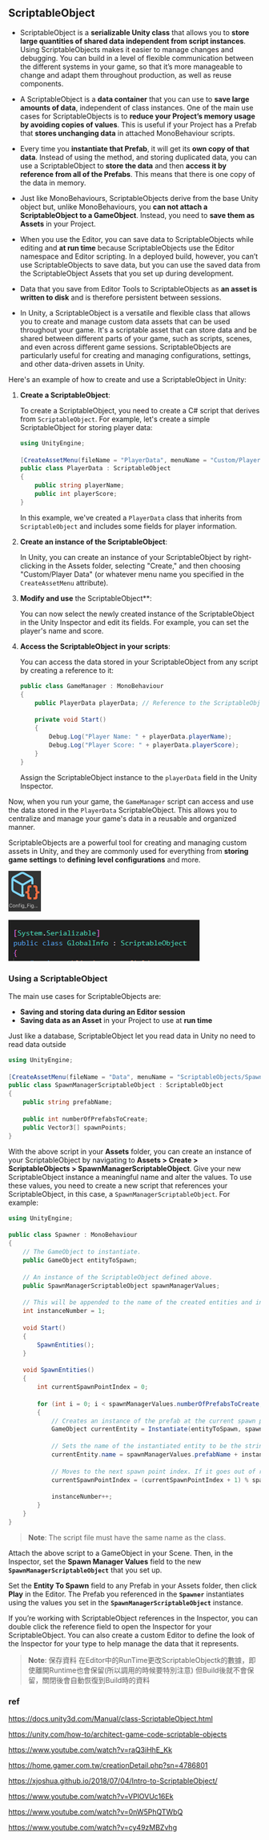 ## ScriptableObject

- ScriptableObject is a **serializable Unity class** that allows you to **store large quantities of shared data independent from script instances**. Using ScriptableObjects makes it easier to manage changes and debugging. You can build in a level of flexible communication between the different systems in your game, so that it’s more manageable to change and adapt them throughout production, as well as reuse components.

- A ScriptableObject is a **data container** that you can use to **save large amounts of data**, independent of class instances. One of the main use cases for ScriptableObjects is to **reduce your Project’s memory usage by avoiding copies of values**. This is useful if your Project has a Prefab that **stores unchanging data** in attached MonoBehaviour scripts.

- Every time you **instantiate that Prefab**, it will get its **own copy of that data**. Instead of using the method, and storing duplicated data, you can use a ScriptableObject to **store the data** and then **access it by reference from all of the Prefabs**. This means that there is one copy of the data in memory.

- Just like MonoBehaviours, ScriptableObjects derive from the base Unity object but, unlike MonoBehaviours, you **can not attach a ScriptableObject to a GameObject**. Instead, you need to **save them as Assets** in your Project.

- When you use the Editor, you can save data to ScriptableObjects while editing and **at run time** because ScriptableObjects use the Editor namespace and Editor scripting. In a deployed build, however, you can’t use ScriptableObjects to save data, but you can use the saved data from the ScriptableObject Assets that you set up during development.

- Data that you save from Editor Tools to ScriptableObjects as **an asset is written to disk** and is therefore persistent between sessions.

- In Unity, a ScriptableObject is a versatile and flexible class that allows you to create and manage custom data assets that can be used throughout your game. It's a scriptable asset that can store data and be shared between different parts of your game, such as scripts, scenes, and even across different game sessions. ScriptableObjects are particularly useful for creating and managing configurations, settings, and other data-driven assets in Unity.

Here's an example of how to create and use a ScriptableObject in Unity:

1. **Create a ScriptableObject**:

   To create a ScriptableObject, you need to create a C# script that derives from `ScriptableObject`. For example, let's create a simple ScriptableObject for storing player data:

   ```csharp
   using UnityEngine;

   [CreateAssetMenu(fileName = "PlayerData", menuName = "Custom/Player Data")]
   public class PlayerData : ScriptableObject
   {
       public string playerName;
       public int playerScore;
   }
   ```

   In this example, we've created a `PlayerData` class that inherits from `ScriptableObject` and includes some fields for player information.

2. **Create an instance of the ScriptableObject**:

   In Unity, you can create an instance of your ScriptableObject by right-clicking in the Assets folder, selecting "Create," and then choosing "Custom/Player Data" (or whatever menu name you specified in the `CreateAssetMenu` attribute).

3. **Modify and use** the ScriptableObject**:

   You can now select the newly created instance of the ScriptableObject in the Unity Inspector and edit its fields. For example, you can set the player's name and score.

4. **Access the ScriptableObject in your scripts**:

   You can access the data stored in your ScriptableObject from any script by creating a reference to it:

   ```csharp
   public class GameManager : MonoBehaviour
   {
       public PlayerData playerData; // Reference to the ScriptableObject

       private void Start()
       {
           Debug.Log("Player Name: " + playerData.playerName);
           Debug.Log("Player Score: " + playerData.playerScore);
       }
   }
   ```

   Assign the ScriptableObject instance to the `playerData` field in the Unity Inspector.

Now, when you run your game, the `GameManager` script can access and use the data stored in the `PlayerData` ScriptableObject. This allows you to centralize and manage your game's data in a reusable and organized manner.

ScriptableObjects are a powerful tool for creating and managing custom assets in Unity, and they are commonly used for everything from **storing game settings** to **defining level configurations** and more.

![](./scriptableObject.png)

![](./sciptableObject_Class.png)

### Using a ScriptableObject

The main use cases for ScriptableObjects are:

-   **Saving and storing data during an Editor session**
-   **Saving data as an Asset** in your Project to use at **run time**


Just like a database, ScriptableObject let you read data in Unity no need to read data outside
```cs
using UnityEngine;

[CreateAssetMenu(fileName = "Data", menuName = "ScriptableObjects/SpawnManagerScriptableObject", order = 1)]
public class SpawnManagerScriptableObject : ScriptableObject
{
    public string prefabName;

    public int numberOfPrefabsToCreate;
    public Vector3[] spawnPoints;
}
```
With the above script in your **Assets** folder, you can create an instance of your ScriptableObject by navigating to **Assets > Create > ScriptableObjects > SpawnManagerScriptableObject**. Give your new ScriptableObject instance a meaningful name and alter the values. To use these values, you need to create a new script that references your ScriptableObject, in this case, a `SpawnManagerScriptableObject`. For example:

```cs
using UnityEngine;

public class Spawner : MonoBehaviour
{
    // The GameObject to instantiate.
    public GameObject entityToSpawn;

    // An instance of the ScriptableObject defined above.
    public SpawnManagerScriptableObject spawnManagerValues;

    // This will be appended to the name of the created entities and increment when each is created.
    int instanceNumber = 1;

    void Start()
    {
        SpawnEntities();
    }

    void SpawnEntities()
    {
        int currentSpawnPointIndex = 0;

        for (int i = 0; i < spawnManagerValues.numberOfPrefabsToCreate; i++)
        {
            // Creates an instance of the prefab at the current spawn point.
            GameObject currentEntity = Instantiate(entityToSpawn, spawnManagerValues.spawnPoints[currentSpawnPointIndex], Quaternion.identity);

            // Sets the name of the instantiated entity to be the string defined in the ScriptableObject and then appends it with a unique number. 
            currentEntity.name = spawnManagerValues.prefabName + instanceNumber;

            // Moves to the next spawn point index. If it goes out of range, it wraps back to the start.
            currentSpawnPointIndex = (currentSpawnPointIndex + 1) % spawnManagerValues.spawnPoints.Length;

            instanceNumber++;
        }
    }
}
```
> **Note**: The script file must have the same name as the class.

Attach the above script to a GameObject in your  Scene. Then, in the Inspector, set the **Spawn Manager Values** field to the new **`SpawnManagerScriptableObject`** that you set up.

Set the ****Entity To Spawn**** field to any Prefab in your Assets folder, then click **Play** in the Editor. The Prefab you referenced in the **`Spawner`** instantiates using the values you set in the **`SpawnManagerScriptableObject`** instance.

If you’re working with ScriptableObject references in the Inspector, you can double click the reference field to open the Inspector for your ScriptableObject. You can also create a custom Editor to define the look of the Inspector for your type to help manage the data that it represents.


> **Note**: 保存資料 在Editor中的RunTime更改ScriptableObjectk的數據，即使離開Runtime也會保留(所以調用的時候要特別注意) 但Build後就不會保留，關閉後會自動恢復到Build時的資料


### ref 
https://docs.unity3d.com/Manual/class-ScriptableObject.html

https://unity.com/how-to/architect-game-code-scriptable-objects

https://www.youtube.com/watch?v=raQ3iHhE_Kk

https://home.gamer.com.tw/creationDetail.php?sn=4786801

https://xjoshua.github.io/2018/07/04/Intro-to-ScriptableObject/

https://www.youtube.com/watch?v=VPlOVUc16Ek

https://www.youtube.com/watch?v=0nW5PhQTWbQ

https://www.youtube.com/watch?v=cy49zMBZvhg
